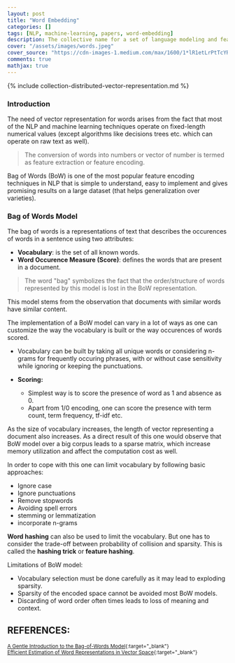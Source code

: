 ```yaml
---
layout: post
title: "Word Embedding"
categories: []
tags: [NLP, machine-learning, papers, word-embedding]
description: The collective name for a set of language modeling and feature learning techniques in NLP where words or phrases from the vocabulary are mapped to vectors of real numbers.
cover: "/assets/images/words.jpeg"
cover_source: "https://cdn-images-1.medium.com/max/1600/1*lR1etLrPtTcYRNj9-YefTQ.jpeg"
comments: true
mathjax: true
---
```


{% include collection-distributed-vector-representation.md %}

### Introduction

The need of vector representation for words arises from the fact that most of the NLP and machine learning techniques operate on fixed-length numerical values (except algorithms like decisions trees etc. which can operate on raw text as well). 

> The conversion of words into numbers or vector of number is termed as feature extraction or feature encoding.

Bag of Words (BoW) is one of the most popular feature encoding techniques in NLP that is simple to understand, easy to implement and gives promising results on a large dataset (that helps generalization over varieties). 

### Bag of Words Model

The bag of words is a representations of text that describes the occurences of words in a sentence using two attributes:

* **Vocabulary**: is the set of all known words.
* **Word Occurence Measure (Score)**: defines the words that are present in a document.

> The word "bag" symbolizes the fact that the order/structure of words represented by this model is lost in the BoW representation.

This model stems from the observation that documents with similar words have similar content.

The implementation of a BoW model can vary in a lot of ways as one can customize the way the vocabulary is built or the way occurences of words scored.

* Vocabulary can be built by taking all unique words or considering n-grams for frequently occuring phrases, with or without case sensitivity while ignoring or keeping the punctuations.

* **Scoring:**
  * Simplest way is to score the presence of word as 1 and absence as 0.
  * Apart from 1/0 encoding, one can score the presence with term count, term frequency, tf-idf etc.

As the size of vocabulary increases, the length of vector representing a document also increases. As a direct result of this one would observe that BoW model over a big corpus leads to a sparse matrix, which increase memory utilization and affect the computation cost as well.

In order to cope with this one can limit vocabulary by following basic approaches:
* Ignore case
* Ignore punctuations
* Remove stopwords
* Avoiding spell errors
* stemming or lemmatization
* incorporate n-grams

**Word hashing** can also be used to limit the vocabulary. But one has to consider the trade-off between probability of collision and sparsity. This is called the **hashing trick** or **feature hashing**.

Limitations of BoW model:
* Vocabulary selection must be done carefully as it may lead to exploding sparsity.
* Sparsity of the encoded space cannot be avoided most BoW models.
* Discarding of word order often times leads to loss of meaning and context.



## REFERENCES:

<small>[A Gentle Introduction to the Bag-of-Words Model](https://machinelearningmastery.com/gentle-introduction-bag-words-model/){:target="_blank"}</small><br>
<small>[Efficient Estimation of Word Representations in Vector Space](https://arxiv.org/pdf/1301.3781.pdf){:target="_blank"}</small>